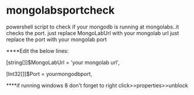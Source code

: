 # mongolabsportcheck
powershell script to check if your mongodb is running at mongolabs..it checks the port.
just replace MongoLabUrl with your mongolab url
just replace the port with your mongolab port


****Edit the below lines:

 [string[]]$MongoLabUrl = 'your mongolab url',
 
 [Int32[]]$Port = yourmongodbport,
 

****if running windows 8 don't forget to right click>>properties>>unblock

